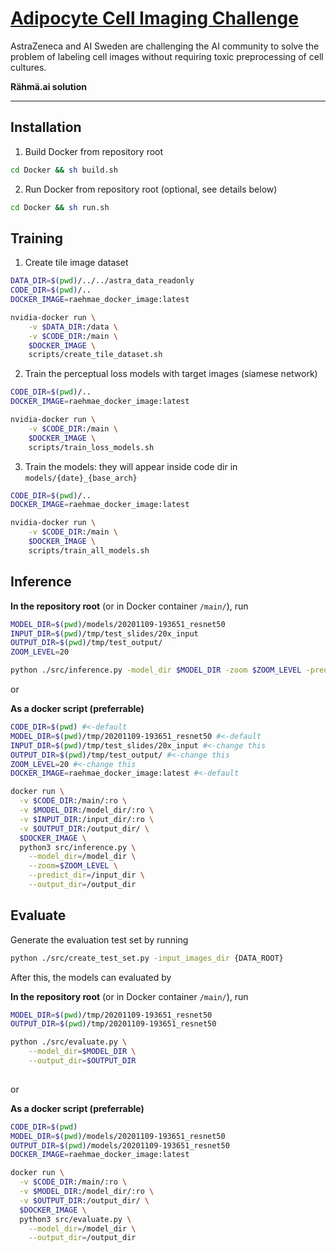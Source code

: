 # [Adipocyte Cell Imaging Challenge](https://www.ai.se/en/challenge)

AstraZeneca and AI Sweden are challenging the AI community to solve the problem of labeling cell images without requiring toxic preprocessing of cell cultures. 

**Rähmä.ai solution**

--------------------------------------

## Installation

1. Build Docker from repository root

```bash
cd Docker && sh build.sh
```

2. Run Docker from repository root (optional, see details below)
```bash
cd Docker && sh run.sh
```


## Training

1. Create tile image dataset

```bash
DATA_DIR=$(pwd)/../../astra_data_readonly
CODE_DIR=$(pwd)/..
DOCKER_IMAGE=raehmae_docker_image:latest

nvidia-docker run \
    -v $DATA_DIR:/data \
    -v $CODE_DIR:/main \
    $DOCKER_IMAGE \
    scripts/create_tile_dataset.sh
```

2. Train the perceptual loss models with target images (siamese network)

```bash
CODE_DIR=$(pwd)/..
DOCKER_IMAGE=raehmae_docker_image:latest

nvidia-docker run \
    -v $CODE_DIR:/main \
    $DOCKER_IMAGE \
    scripts/train_loss_models.sh
```

3. Train the models: they will appear inside code dir in `models/{date}_{base_arch}`

```bash
CODE_DIR=$(pwd)/..
DOCKER_IMAGE=raehmae_docker_image:latest

nvidia-docker run \
    -v $CODE_DIR:/main \
    $DOCKER_IMAGE \
    scripts/train_all_models.sh
```


## Inference

**In the repository root** (or in Docker container `/main/`), run

```sh
MODEL_DIR=$(pwd)/models/20201109-193651_resnet50
INPUT_DIR=$(pwd)/tmp/test_slides/20x_input
OUTPUT_DIR=$(pwd)/tmp/test_output/
ZOOM_LEVEL=20

python ./src/inference.py -model_dir $MODEL_DIR -zoom $ZOOM_LEVEL -predict_dir $INPUT_DIR -output_dir $OUTPUT_DIR
```

or 

**As a docker script (preferrable)**

```sh
CODE_DIR=$(pwd) #<-default
MODEL_DIR=$(pwd)/tmp/20201109-193651_resnet50 #<-default
INPUT_DIR=$(pwd)/tmp/test_slides/20x_input #<-change this
OUTPUT_DIR=$(pwd)/tmp/test_output/ #<-change this
ZOOM_LEVEL=20 #<-change this
DOCKER_IMAGE=raehmae_docker_image:latest #<-default

docker run \
  -v $CODE_DIR:/main/:ro \
  -v $MODEL_DIR:/model_dir/:ro \
  -v $INPUT_DIR:/input_dir/:ro \
  -v $OUTPUT_DIR:/output_dir/ \
  $DOCKER_IMAGE \
  python3 src/inference.py \
    --model_dir=/model_dir \
    --zoom=$ZOOM_LEVEL \
    --predict_dir=/input_dir \
    --output_dir=/output_dir
```


## Evaluate

Generate the evaluation test set by running

```sh
python ./src/create_test_set.py -input_images_dir {DATA_ROOT}
```

After this, the models can evaluated by

**In the repository root** (or in Docker container `/main/`), run
```sh
MODEL_DIR=$(pwd)/tmp/20201109-193651_resnet50
OUTPUT_DIR=$(pwd)/tmp/20201109-193651_resnet50

python ./src/evaluate.py \
    --model_dir=$MODEL_DIR \
    --output_dir=$OUTPUT_DIR
    
```

or 

**As a docker script (preferrable)**
```sh
CODE_DIR=$(pwd)
MODEL_DIR=$(pwd)/models/20201109-193651_resnet50
OUTPUT_DIR=$(pwd)/models/20201109-193651_resnet50
DOCKER_IMAGE=raehmae_docker_image:latest

docker run \
  -v $CODE_DIR:/main/:ro \
  -v $MODEL_DIR:/model_dir/:ro \
  -v $OUTPUT_DIR:/output_dir/ \
  $DOCKER_IMAGE \
  python3 src/evaluate.py \
    --model_dir=/model_dir \
    --output_dir=/output_dir
```
